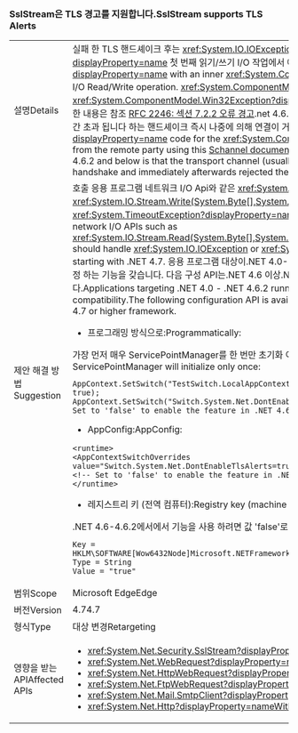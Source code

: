### <a name="sslstream-supports-tls-alerts"></a><span data-ttu-id="1fe4a-101">SslStream은 TLS 경고를 지원합니다.</span><span class="sxs-lookup"><span data-stu-id="1fe4a-101">SslStream supports TLS Alerts</span></span>

|   |   |
|---|---|
|<span data-ttu-id="1fe4a-102">설명</span><span class="sxs-lookup"><span data-stu-id="1fe4a-102">Details</span></span>|<span data-ttu-id="1fe4a-103">실패 한 TLS 핸드셰이크 후는 <xref:System.IO.IOException?displayProperty=name> 는 내부 조인으로 <xref:System.ComponentModel.Win32Exception?displayProperty=name> 첫 번째 읽기/쓰기 I/O 작업에서 예외가 throw 됩니다.</span><span class="sxs-lookup"><span data-stu-id="1fe4a-103">After a failed TLS handshake, an <xref:System.IO.IOException?displayProperty=name> with an inner <xref:System.ComponentModel.Win32Exception?displayProperty=name> exception will be thrown by the first I/O Read/Write operation.</span></span> <span data-ttu-id="1fe4a-104"><xref:System.ComponentModel.Win32Exception.NativeErrorCode?displayProperty=name> 에 대 한 코드는 <xref:System.ComponentModel.Win32Exception?displayProperty=name> 이 사용 하 여 원격 파티에서 TLS 경고에 매핑될 수 [Schannel 설명서](https://msdn.microsoft.com/library/windows/desktop/dd721886%28v=vs.85%29.aspx)합니다. 자세한 내용은 참조 [RFC 2246: 섹션 7.2.2 오류 경고](https://tools.ietf.org/html/rfc2246#section-7.2.2).net 4.6.2 및 아래 동작은 상대방에 실패 한 경우 전송 채널 (일반적으로 TCP 연결)의 읽기 또는 쓰기 하는 동안 시간 초과 됩니다 하는 핸드셰이크 즉시 나중에 의해 연결이 거부 되었습니다.</span><span class="sxs-lookup"><span data-stu-id="1fe4a-104">The <xref:System.ComponentModel.Win32Exception.NativeErrorCode?displayProperty=name> code for the <xref:System.ComponentModel.Win32Exception?displayProperty=name> can be mapped to the TLS Alert from the remote party using this [Schannel documentation](https://msdn.microsoft.com/library/windows/desktop/dd721886%28v=vs.85%29.aspx).For more information, see [RFC 2246: Section 7.2.2 Error alerts](https://tools.ietf.org/html/rfc2246#section-7.2.2)The behavior in .NET 4.6.2 and below is that the transport channel (usually TCP connection) will timeout during either Write or Read if the other party failed the handshake and immediately afterwards rejected the connection.</span></span>|
|<span data-ttu-id="1fe4a-105">제안 해결 방법</span><span class="sxs-lookup"><span data-stu-id="1fe4a-105">Suggestion</span></span>|<span data-ttu-id="1fe4a-106">호출 응용 프로그램 네트워크 I/O Api와 같은 <xref:System.IO.Stream.Read(System.Byte[],System.Int32,System.Int32)> / <xref:System.IO.Stream.Write(System.Byte[],System.Int32,System.Int32)> 처리할지 <xref:System.IO.IOException> 또는 <xref:System.TimeoutException?displayProperty=name>합니다. TLS 경고 기능은.NET 4.7로 시작 하는 기본적으로 사용 됩니다.</span><span class="sxs-lookup"><span data-stu-id="1fe4a-106">Applications calling network I/O APIs such as <xref:System.IO.Stream.Read(System.Byte[],System.Int32,System.Int32)>/<xref:System.IO.Stream.Write(System.Byte[],System.Int32,System.Int32)> should handle <xref:System.IO.IOException> or <xref:System.TimeoutException?displayProperty=name>.The TLS Alerts feature is enabled by default starting with .NET 4.7.</span></span> <span data-ttu-id="1fe4a-107">응용 프로그램 대상이.NET 4.0-.NET 4.6.2는.NET 4.7 또는 더 높은 시스템에서 실행 중인 호환성을 유지 하기 위해 사용 하지 않도록 설정 하는 기능을 갖습니다. 다음 구성 API는.NET 4.6 이상.NET 4.7 또는 더 높은 프레임 워크에서 실행 되는 응용 프로그램의 기능을 사용할지를 사용할 수 있습니다.</span><span class="sxs-lookup"><span data-stu-id="1fe4a-107">Applications targeting .NET 4.0 - .NET 4.6.2 running on a .NET 4.7 or higher system will have the feature disabled to preserve compatibility.The following configuration API is available to enable or disable the feature for .NET 4.6 and above applications running on .NET 4.7 or higher framework.</span></span><ul><li><span data-ttu-id="1fe4a-108">프로그래밍 방식으로:</span><span class="sxs-lookup"><span data-stu-id="1fe4a-108">Programmatically:</span></span></li></ul><span data-ttu-id="1fe4a-109">가장 먼저 매우 ServicePointManager를 한 번만 초기화 이후 응용 프로그램을 수행 해야 합니다.</span><span class="sxs-lookup"><span data-stu-id="1fe4a-109">Must be the very first thing the application does since ServicePointManager will initialize only once:</span></span><pre><code class="language-C#">AppContext.SetSwitch(&quot;TestSwitch.LocalAppContext.DisableCaching&quot;, true);&#13;&#10;AppContext.SetSwitch(&quot;Switch.System.Net.DontEnableTlsAlerts&quot;, true); // Set to &#39;false&#39; to enable the feature in .NET 4.6 - 4.6.2.&#13;&#10;</code></pre><ul><li><span data-ttu-id="1fe4a-110">AppConfig:</span><span class="sxs-lookup"><span data-stu-id="1fe4a-110">AppConfig:</span></span></li></ul><pre><code class="language-XML">&lt;runtime&gt;&#13;&#10;&lt;AppContextSwitchOverrides value=&quot;Switch.System.Net.DontEnableTlsAlerts=true&quot;/&gt;&#13;&#10;&lt;!-- Set to &#39;false&#39; to enable the feature in .NET 4.6 - 4.6.2. --&gt;&#13;&#10;&lt;/runtime&gt;&#13;&#10;</code></pre><ul><li><span data-ttu-id="1fe4a-111">레지스트리 키 (전역 컴퓨터):</span><span class="sxs-lookup"><span data-stu-id="1fe4a-111">Registry key (machine global):</span></span></li></ul><span data-ttu-id="1fe4a-112">.NET 4.6-4.6.2에서에서 기능을 사용 하려면 값 'false'로 설정 합니다.</span><span class="sxs-lookup"><span data-stu-id="1fe4a-112">Set the Value to 'false' to enable the feature in .NET 4.6 - 4.6.2.</span></span><pre><code>Key = HKLM\SOFTWARE\[Wow6432Node\]Microsoft\.NETFramework\AppContext\Switch.System.Net.DontEnableTlsAlerts&#13;&#10;Type = String&#13;&#10;Value = &quot;true&quot;&#13;&#10;</code></pre>|
|<span data-ttu-id="1fe4a-113">범위</span><span class="sxs-lookup"><span data-stu-id="1fe4a-113">Scope</span></span>|<span data-ttu-id="1fe4a-114">Microsoft Edge</span><span class="sxs-lookup"><span data-stu-id="1fe4a-114">Edge</span></span>|
|<span data-ttu-id="1fe4a-115">버전</span><span class="sxs-lookup"><span data-stu-id="1fe4a-115">Version</span></span>|<span data-ttu-id="1fe4a-116">4.7</span><span class="sxs-lookup"><span data-stu-id="1fe4a-116">4.7</span></span>|
|<span data-ttu-id="1fe4a-117">형식</span><span class="sxs-lookup"><span data-stu-id="1fe4a-117">Type</span></span>|<span data-ttu-id="1fe4a-118">대상 변경</span><span class="sxs-lookup"><span data-stu-id="1fe4a-118">Retargeting</span></span>|
|<span data-ttu-id="1fe4a-119">영향을 받는 API</span><span class="sxs-lookup"><span data-stu-id="1fe4a-119">Affected APIs</span></span>|<ul><li><xref:System.Net.Security.SslStream?displayProperty=nameWithType></li><li><xref:System.Net.WebRequest?displayProperty=nameWithType></li><li><xref:System.Net.HttpWebRequest?displayProperty=nameWithType></li><li><xref:System.Net.FtpWebRequest?displayProperty=nameWithType></li><li><xref:System.Net.Mail.SmtpClient?displayProperty=nameWithType></li><li><xref:System.Net.Http?displayProperty=nameWithType></li></ul>|

